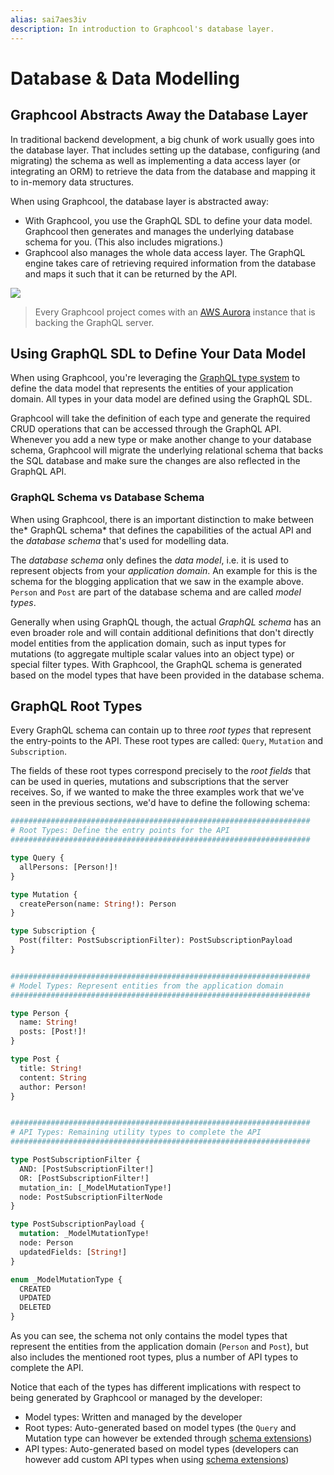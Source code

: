 ```yaml
---
alias: sai7aes3iv 
description: In introduction to Graphcool's database layer.
---
```



# Database & Data Modelling

## Graphcool Abstracts Away the Database Layer

In traditional backend development, a big chunk of work usually goes into the database layer. That includes setting up the database, configuring (and migrating) the schema as well as implementing a data access layer (or integrating an ORM) to retrieve the data from the database and mapping it to in-memory data structures.

When using Graphcool, the database layer is abstracted away:

* With Graphcool, you use the GraphQL SDL to define your data model. Graphcool then generates and manages the underlying database schema for you. (This also includes migrations.)
* Graphcool also manages the whole data access layer. The GraphQL engine takes care of retrieving required information from the database and maps it such that it can be returned by the API. 

![](https://imgur.com/XkyqWYg.png)

> Every Graphcool project comes with an [AWS Aurora](https://aws.amazon.com/rds/aurora/) instance that is backing the GraphQL server.


## Using GraphQL SDL to Define Your Data Model

When using Graphcool, you're leveraging the [GraphQL type system](http://graphql.org/learn/schema/#type-system) to define the data model that represents the entities of your application domain. All types in your data model are defined using the GraphQL SDL. 

Graphcool will take the definition of each type and generate the required CRUD operations that can be accessed through the GraphQL API. Whenever you add a new type or make another change to your database schema, Graphcool will migrate the underlying relational schema that backs the SQL database and make sure the changes are also reflected in the GraphQL API.


### GraphQL Schema vs Database Schema

When using Graphcool, there is an important distinction to make between the* GraphQL schema* that defines the capabilities of the actual API and the *database schema* that's used for modelling data.

The *database schema* only defines the *data model*, i.e. it is used to represent objects from your *application domain*. An example for this is the schema for the blogging application that we saw in the example above. `Person` and `Post` are part of the database schema and are called *model types*. 

Generally when using GraphQL though, the actual *GraphQL schema* has an even broader role and will contain additional definitions that don't directly model entities from the application domain, such as input types for mutations (to aggregate multiple scalar values into an object type) or special filter types. With Graphcool, the GraphQL schema is generated based on the model types that have been provided in the database schema.


## GraphQL Root Types

Every GraphQL schema can contain up to three *root types* that represent the entry-points to the API. These root types are called: `Query`, `Mutation` and `Subscription`. 

The fields of these root types correspond precisely to the *root fields* that can be used in queries, mutations and subscriptions that the server receives. So, if we wanted to make the three examples work that we've seen in the previous sections, we'd have to define the following schema:

```graphql
###################################################################
# Root Types: Define the entry points for the API
###################################################################

type Query {
  allPersons: [Person!]!
}

type Mutation {
  createPerson(name: String!): Person
}

type Subscription {
  Post(filter: PostSubscriptionFilter): PostSubscriptionPayload
}


###################################################################
# Model Types: Represent entities from the application domain
###################################################################

type Person {
  name: String!
  posts: [Post!]!
}

type Post {
  title: String!
  content: String
  author: Person!
}


###################################################################
# API Types: Remaining utility types to complete the API
###################################################################

type PostSubscriptionFilter {
  AND: [PostSubscriptionFilter!]
  OR: [PostSubscriptionFilter!]
  mutation_in: [_ModelMutationType!]
  node: PostSubscriptionFilterNode
}

type PostSubscriptionPayload {
  mutation: _ModelMutationType!
  node: Person
  updatedFields: [String!]
}

enum _ModelMutationType {
  CREATED
  UPDATED
  DELETED
}
```

As you can see, the schema not only contains the model types that represent the entities from the application domain (`Person` and `Post`), but also includes the mentioned root types, plus a number of API types to complete the API. 

Notice that each of the types has different implications with respect to being generated by Graphcool or managed by the developer:

* Model types: Written and managed by the developer
* Root types: Auto-generated based on model types (the `Query` and Mutation type can however be extended through [schema extensions](http:/#))
* API types: Auto-generated based on model types (developers can however add custom API types when using [schema extensions](http:/#))
